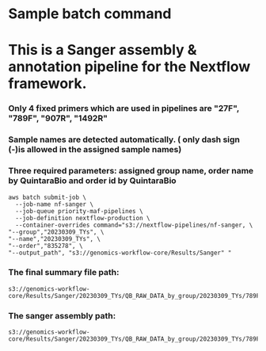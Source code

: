 Sample batch command
====================

# This is a Sanger assembly & annotation pipeline for the Nextflow framework.

### Only 4 fixed primers which are used in pipelines are "27F", "789F", "907R", "1492R"
### Sample names are detected automatically. ( only dash sign (-)is allowed in the assigned sample names)
### Three required parameters: assigned group name, order name by QuintaraBio and order id by QuintaraBio

```{bash}
aws batch submit-job \
  --job-name nf-sanger \
  --job-queue priority-maf-pipelines \
  --job-definition nextflow-production \
  --container-overrides command="s3://nextflow-pipelines/nf-sanger, \
"--group","20230309_TYs", \
"--name","20230309_TYs", \
"--order","835278", \
"--output_path", "s3://genomics-workflow-core/Results/Sanger" "
```

### The final summary file path:
```{bash}
s3://genomics-workflow-core/Results/Sanger/20230309_TYs/QB_RAW_DATA_by_group/20230309_TYs/789F_907R_27F_1492R_outputs/sanger_assembly_summary.csv
```
### The sanger assembly path:
```{bash}
s3://genomics-workflow-core/Results/Sanger/20230309_TYs/QB_RAW_DATA_by_group/20230309_TYs/789F_907R_27F_1492R_outputs/Assemblies/
```
